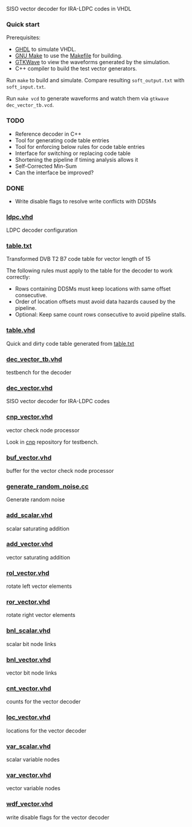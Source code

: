 
SISO vector decoder for IRA-LDPC codes in VHDL

### Quick start

Prerequisites:

* [GHDL](https://github.com/ghdl/ghdl) to simulate VHDL.
* [GNU Make](https://www.gnu.org/software/make/) to use the [Makefile](Makefile) for building.
* [GTKWave](http://gtkwave.sourceforge.net/) to view the waveforms generated by the simulation.
* C++ compiler to build the test vector generators.

Run ```make``` to build and simulate. Compare resulting ```soft_output.txt``` with ```soft_input.txt```.

Run ```make vcd``` to generate waveforms and watch them via ```gtkwave dec_vector_tb.vcd```.

### TODO

* Reference decoder in C++
* Tool for generating code table entries
* Tool for enforcing below rules for code table entries
* Interface for switching or replacing code table
* Shortening the pipeline if timing analysis allows it
* Self-Corrected Min-Sum
* Can the interface be improved?

### DONE

* Write disable flags to resolve write conflicts with DDSMs

### [ldpc.vhd](ldpc.vhd)

LDPC decoder configuration

### [table.txt](table.txt)

Transformed DVB T2 B7 code table for vector length of 15

The following rules must apply to the table for the decoder to work correctly:

* Rows containing DDSMs must keep locations with same offset consecutive.
* Order of location offsets must avoid data hazards caused by the pipeline.
* Optional: Keep same count rows consecutive to avoid pipeline stalls.

### [table.vhd](table.vhd)

Quick and dirty code table generated from [table.txt](table.txt)

### [dec_vector_tb.vhd](dec_vector_tb.vhd)

testbench for the decoder

### [dec_vector.vhd](dec_vector.vhd)

SISO vector decoder for IRA-LDPC codes

### [cnp_vector.vhd](cnp_vector.vhd)

vector check node processor

Look in [cnp](https://github.com/aicodix/cnp) repository for testbench.

### [buf_vector.vhd](buf_vector.vhd)

buffer for the vector check node processor

### [generate_random_noise.cc](generate_random_noise.cc)

Generate random noise

### [add_scalar.vhd](add_scalar.vhd)

scalar saturating addition

### [add_vector.vhd](add_vector.vhd)

vector saturating addition

### [rol_vector.vhd](rol_vector.vhd)

rotate left vector elements

### [ror_vector.vhd](ror_vector.vhd)

rotate right vector elements

### [bnl_scalar.vhd](bnl_scalar.vhd)

scalar bit node links

### [bnl_vector.vhd](bnl_vector.vhd)

vector bit node links

### [cnt_vector.vhd](cnt_vector.vhd)

counts for the vector decoder

### [loc_vector.vhd](loc_vector.vhd)

locations for the vector decoder

### [var_scalar.vhd](var_scalar.vhd)

scalar variable nodes

### [var_vector.vhd](var_vector.vhd)

vector variable nodes

### [wdf_vector.vhd](wdf_vector.vhd)

write disable flags for the vector decoder

